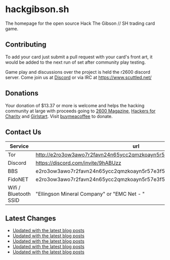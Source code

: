# hackgibson.sh
The homepage for the open source Hack The Gibson // SH trading card game.


## Contributing

To add your card just submit a pull request with your card's front art, it would be added to the next run of set after community play testing.

Game play and discussions over the project is held the r2600 discord server. Come join us at [Discord](https://discord.com/invite/9hABUzz) or via IRC at https://www.scuttled.net/


## Donations

Your donation of $13.37 or more is welcome and helps the hacking community at large with proceeds going to [2600 Magazine](https://2600.com/), [Hackers for Charity](https://hackersforcharity.org) and [Girlstart](https://girlstart.org).  Visit [buymeacoffee](https://www.buymeacoffee.com/hackgibson.sh) to donate.


## Contact Us

Service | url
-|-
Tor | http://e2ro3ow3awo7r2favn24n65ycc2qmzkoayn5r57e3f56nvjwdcgg32ad.onion
Discord | https://discord.com/invite/9hABUzz
BBS | e2ro3ow3awo7r2favn24n65ycc2qmzkoayn5r57e3f56nvjwdcgg32ad.onion:23
FidoNET | e2ro3ow3awo7r2favn24n65ycc2qmzkoayn5r57e3f56nvjwdcgg32ad.onion:24554
Wifi / Bluetooth SSID | "Ellingson Mineral Company" or "EMC Net - <fidonet address>"

## Latest Changes
<!-- BLOG-POST-LIST:START -->
- [Updated with the latest blog posts](https://github.com/DFW2600/hackgibson.sh/commit/51351ca0e70d64e6a1237ba910b13a4b28607843)
- [Updated with the latest blog posts](https://github.com/DFW2600/hackgibson.sh/commit/43dcfbb4774d2766afd56cd666af3abf6db02d6c)
- [Updated with the latest blog posts](https://github.com/DFW2600/hackgibson.sh/commit/0c5a9c0280dfcacf0d12e00949bbcec01f65367f)
- [Updated with the latest blog posts](https://github.com/DFW2600/hackgibson.sh/commit/2201d566a3c752553c0428e5cf0257f21134e58c)
- [Updated with the latest blog posts](https://github.com/DFW2600/hackgibson.sh/commit/28a2ef48d26756ce5554fb4ae69e7f68a951b120)
<!-- BLOG-POST-LIST:END -->
